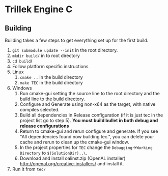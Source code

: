 # Trillek Engine C

## Building
Building takes a few steps to get everything set up for the first build.

1. `git submodule update --init` in the root directory.
2. `mkdir build/` in to root directory
3. `cd build`/
4. Follow platform specific instructions
  1. Linux
     1. `cmake ..` in the build directory
     2. `make TEC` in the build directory
  2. Windows
     1. Run cmake-gui setting the source line to the root directory and the build line to the build directory.
     2. Configure and Generate using non-x64 as the target, with native compiles selected.
     3. Build all dependencies in Release configuration (if it is just tec in the project list go to step 5).
     **You must build bullet in both debug and release configurations**
     4. Return to cmake-gui and rerun configure and generate. If you see "All dependencies found now building tec.",
     you can delete your cache and rerun to clean up the cmake-gui window. 
     5. In the project properties for `TEC` change the `Debugging`->`Working Directory` to `$(SolutionDir)..\`.
     6. Download and install oalinst.zip (OpenAL installer) http://openal.org/creative-installers/ and install it.
5. Run it from `tec/`